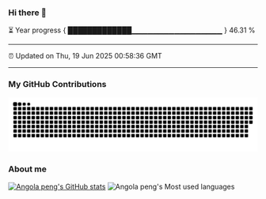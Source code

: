 ### Hi there 👋

⏳ Year progress { █████████████▁▁▁▁▁▁▁▁▁▁▁▁▁▁▁▁▁ } 46.31 %

---

⏰ Updated on Thu, 19 Jun 2025 00:58:36 GMT

---
### My GitHub Contributions

![](https://raw.githubusercontent.com/xuexixuexijpg/xuexixuexijpg/main/assets/github-contribution-grid-snake.svg)

### About me

[![Angola peng's GitHub stats](https://github-readme-stats.vercel.app/api?username=xuexixuexijpg&show_icons=true&theme=radical)](https://github.com/anuraghazra/github-readme-stats)
![Angola peng's Most used languages](https://github-readme-stats.vercel.app/api/top-langs/?username=xuexixuexijpg&layout=compact&hide_border=true&langs_count=10)

